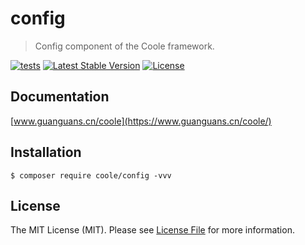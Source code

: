 # config

> Config component of the Coole framework.

[![tests](https://github.com/coolephp/config/actions/workflows/tests.yml/badge.svg)](https://github.com/coolephp/config/actions/workflows/tests.yml)
[![Latest Stable Version](https://poser.pugx.org/coole/config/v)](//packagist.org/packages/coole/config)
[![License](https://poser.pugx.org/coole/config/license)](//packagist.org/packages/coole/config)

## Documentation

[www.guanguans.cn/coole](https://www.guanguans.cn/coole/)

## Installation

``` shell script
$ composer require coole/config -vvv
```

## License

The MIT License (MIT). Please see [License File](LICENSE) for more information.